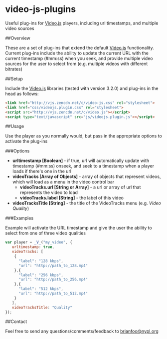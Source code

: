 video-js-plugins
================

Useful plug-ins for [Video.js](http://videojs.com/) players, including url timestamps, and multiple video sources

##Overview

These are a set of plug-ins that extend the default [Video.js](http://videojs.com/) functionality. Current plug-ins include the ability to update the current URL with the current timestamp (#mm:ss) when you seek, and provide multiple video sources for the user to select from (e.g. multiple videos with different bitrates)

##Setup

Include the [Video.js](http://videojs.com/) libraries (tested with version 3.2.0) and plug-ins in the head as follows:

```html
<link href="http://vjs.zencdn.net/c/video-js.css" rel="stylesheet">
<link href="css/videojs.plugin.css" rel="stylesheet">
<script src="http://vjs.zencdn.net/c/video.js"></script>
<script type="text/javascript" src="js/videojs.plugin.js"></script>
```

##Usage

Use the player as you normally would, but pass in the appropriate options to activate the plug-ins

###Options

- **urltimestamp [Boolean]** - if true, url will automatically update with timestamp (#mm:ss) onseek, and seek to a timestamp when a player loads if there's one in the url
- **videoTracks [Array of Objects]** - array of objects that represent videos, which will load as a menu in the video control bar
  - **videoTracks.url [String or Array]** - a url or array of url that represents the video to load
  - **videoTracks.label [String]** - the label of this video
- **videoTracksTitle [String]** - the title of the VideoTracks menu (e.g. *Video Quality*)

###Examples

Example will activate the URL timestamp and give the user the ability to select from one of three video qualities

```javascript
var player = _V_("my_video", {
   urltimestamp: true,
   videoTracks: [
    {
      "label": "128 kbps",
      "url": "http://path_to_128.mp4"
    },{
      "label": "256 kbps",       
      "url": "http://path_to_256.mp4"
    },{
      "label": "512 kbps",
      "url": "http://path_to_512.mp4"
    }
   ],
   videoTracksTitle: "Quality"
});
```

##Contact

Feel free to send any questions/comments/feedback to [brianfoo@nypl.org](mailto:brianfoo@nypl.org)
